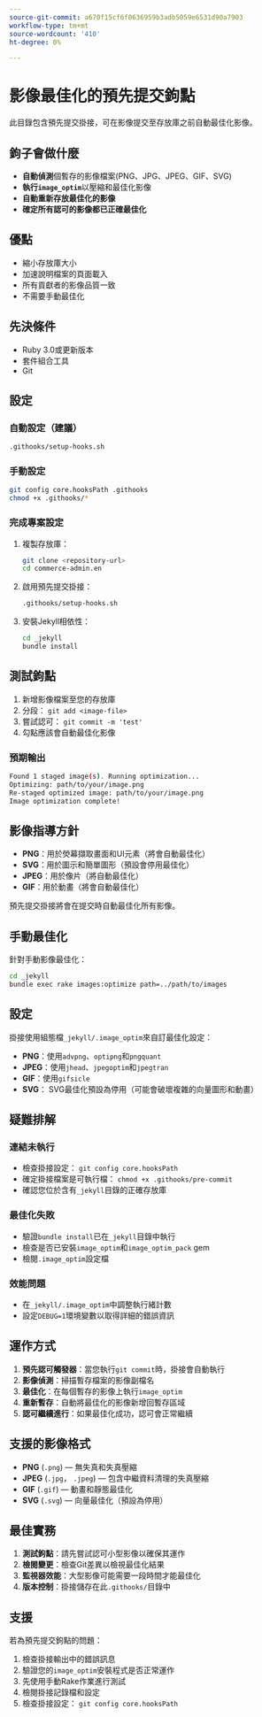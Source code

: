 ```yaml
---
source-git-commit: a670f15cf6f0636959b3adb5059e6531d90a7903
workflow-type: tm+mt
source-wordcount: '410'
ht-degree: 0%

---
```

# 影像最佳化的預先提交鉤點

此目錄包含預先提交掛接，可在影像提交至存放庫之前自動最佳化影像。

## 鉤子會做什麼

- **自動偵測**&#x200B;個暫存的影像檔案(PNG、JPG、JPEG、GIF、SVG)
- **執行`image_optim`**&#x200B;以壓縮和最佳化影像
- **自動重新存放最佳化的影像**
- **確定所有認可的影像都已正確最佳化**

## 優點

- 縮小存放庫大小
- 加速說明檔案的頁面載入
- 所有貢獻者的影像品質一致
- 不需要手動最佳化

## 先決條件

- Ruby 3.0或更新版本
- 套件組合工具
- Git

## 設定

### 自動設定（建議）

```bash
.githooks/setup-hooks.sh
```

### 手動設定

```bash
git config core.hooksPath .githooks
chmod +x .githooks/*
```

### 完成專案設定

1. 複製存放庫：

   ```bash
   git clone <repository-url>
   cd commerce-admin.en
   ```

2. 啟用預先提交掛接：

   ```bash
   .githooks/setup-hooks.sh
   ```

3. 安裝Jekyll相依性：

   ```bash
   cd _jekyll
   bundle install
   ```

## 測試鉤點

1. 新增影像檔案至您的存放庫
2. 分段： `git add <image-file>`
3. 嘗試認可： `git commit -m 'test'`
4. 勾點應該會自動最佳化影像

### 預期輸出

```bash
Found 1 staged image(s). Running optimization...
Optimizing: path/to/your/image.png
Re-staged optimized image: path/to/your/image.png
Image optimization complete!
```

## 影像指導方針

- **PNG**：用於熒幕擷取畫面和UI元素（將會自動最佳化）
- **SVG**：用於圖示和簡單圖形（預設會停用最佳化）
- **JPEG**：用於像片（將自動最佳化）
- **GIF**：用於動畫（將會自動最佳化）

預先提交掛接將會在提交時自動最佳化所有影像。

## 手動最佳化

針對手動影像最佳化：

```bash
cd _jekyll
bundle exec rake images:optimize path=../path/to/images
```

## 設定

掛接使用組態檔`_jekyll/.image_optim`來自訂最佳化設定：

- **PNG**：使用`advpng`、`optipng`和`pngquant`
- **JPEG**：使用`jhead`、`jpegoptim`和`jpegtran`
- **GIF**：使用`gifsicle`
- **SVG**： SVG最佳化預設為停用（可能會破壞複雜的向量圖形和動畫）

## 疑難排解

### 連結未執行

- 檢查掛接設定： `git config core.hooksPath`
- 確定掛接檔案是可執行檔： `chmod +x .githooks/pre-commit`
- 確認您位於含有`_jekyll`目錄的正確存放庫

### 最佳化失敗

- 驗證`bundle install`已在`_jekyll`目錄中執行
- 檢查是否已安裝`image_optim`和`image_optim_pack` gem
- 檢閱`.image_optim`設定檔

### 效能問題

- 在`_jekyll/.image_optim`中調整執行緒計數
- 設定`DEBUG=1`環境變數以取得詳細的錯誤資訊

## 運作方式

1. **預先認可觸發器**：當您執行`git commit`時，掛接會自動執行
2. **影像偵測**：掃描暫存檔案的影像副檔名
3. **最佳化**：在每個暫存的影像上執行`image_optim`
4. **重新暫存**：自動將最佳化的影像新增回暫存區域
5. **認可繼續進行**：如果最佳化成功，認可會正常繼續

## 支援的影像格式

- **PNG** (`.png`) — 無失真和失真壓縮
- **JPEG** (`.jpg`， `.jpeg`) — 包含中繼資料清理的失真壓縮
- **GIF** (`.gif`) — 動畫和靜態最佳化
- **SVG** (`.svg`) — 向量最佳化（預設為停用）

## 最佳實務

1. **測試鉤點**：請先嘗試認可小型影像以確保其運作
2. **檢閱變更**：檢查Git差異以檢視最佳化結果
3. **監視器效能**：大型影像可能需要一段時間才能最佳化
4. **版本控制**：掛接儲存在此`.githooks/`目錄中

## 支援

若為預先提交鉤點的問題：

1. 檢查掛接輸出中的錯誤訊息
2. 驗證您的`image_optim`安裝程式是否正常運作
3. 先使用手動Rake作業進行測試
4. 檢閱掛接記錄檔和設定
5. 檢查掛接設定： `git config core.hooksPath`
